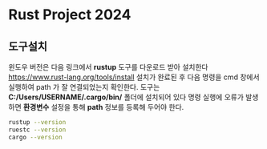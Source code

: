 # Rust Project 2024

## 도구설치

윈도우 버전은 다음 링크에서 **rustup** 도구를 다운로드 받아 설치한다
https://www.rust-lang.org/tools/install
설치가 완료된 후 다음 명령을 cmd 창에서 실행하여 path 가 잘 연결되었는지 확인한다.
도구는 **C:/Users/USERNAME/.cargo/bin/** 폴더에 설치되어 있다
명령 실행에 오류가 발생하면 **환경변수** 설정을 통해 **path** 정보를 등록해 두어야 한다.

```bash
rustup --version
ruestc --version
cargo --version
```
